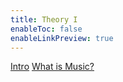 ```yaml
---
title: Theory I
enableToc: false
enableLinkPreview: true
---
```

[Intro](notes/Spring%202025/Theory%20I/Intro.md)
[What is Music?](notes/Spring%202025/Theory%20I/What%20is%20Music?.md)